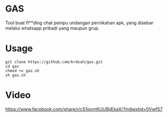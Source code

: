 # GAS
Tool buat fl**ding chat penipu undangan pernikahan apk, yang disebar melalui whatsapp pribadi yang maupun grup.

# Usage

```
git clone https://github.com/krdsah/gas.git
cd gas
chmod +x gas.sh
sh gas.sh
```

# Video 
 https://www.facebook.com/share/r/cS1qymKUUBijEkaX/?mibextid=0VwfS7



